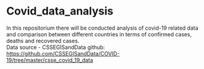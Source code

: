 # Covid_data_analysis
In this repositorium there will be conducted analysis of covid-19 related data and comparison between different countries in terms of confirmed cases, deaths and recovered cases. </br>
Data source - CSSEGISandData github: https://github.com/CSSEGISandData/COVID-19/tree/master/csse_covid_19_data 
